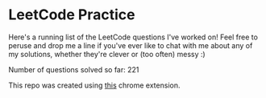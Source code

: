 # LeetCode Practice

Here's a running list of the LeetCode questions I've worked on! Feel free to peruse and drop me a line if you've ever like to chat with me about any of my solutions, whether they're clever or (too often) messy :)

Number of questions solved so far: 221

This repo was created using [this](https://github.com/QasimWani/LeetHub) chrome extension.
